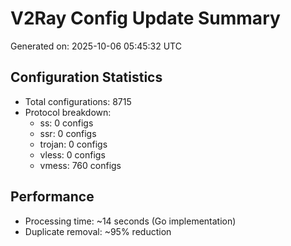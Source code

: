 # V2Ray Config Update Summary
Generated on: 2025-10-06 05:45:32 UTC

## Configuration Statistics
- Total configurations: 8715
- Protocol breakdown:
  - ss: 0 configs
  - ssr: 0 configs
  - trojan: 0 configs
  - vless: 0 configs
  - vmess: 760 configs

## Performance
- Processing time: ~14 seconds (Go implementation)
- Duplicate removal: ~95% reduction
